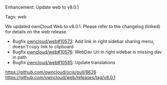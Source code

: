 Enhancement: Update web to v8.0.1

Tags: web

We updated ownCloud Web to v8.0.1. Please refer to the changelog (linked) for details on the web release.

* Bugfix [owncloud/web#10573](https://github.com/owncloud/web/pull/10573): Add link in right sidebar sharing menu, doesn't copy link to clipboard
* Bugfix [owncloud/web#10576](https://github.com/owncloud/web/pull/10576): WebDav Url in right sidebar is missing dav in path
* Bugfix [owncloud/web#10585](https://github.com/owncloud/web/issues/10585): Update translations

https://github.com/owncloud/ocis/pull/8626
https://github.com/owncloud/web/releases/tag/v8.0.1
